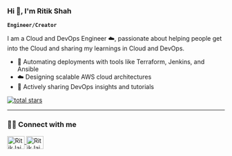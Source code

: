 ### Hi 👋, I'm Ritik Shah

**`Engineer/Creator`**

I am a Cloud and DevOps Engineer ☁️, passionate about helping people get into the Cloud and sharing my learnings in Cloud and DevOps.

- 🔧 Automating deployments with tools like Terraform, Jenkins, and Ansible
- ☁️ Designing scalable AWS cloud architectures
- 📢 Actively sharing DevOps insights and tutorials

<p align="left">
  <a href="https://github.com/ritikops?tab=repositories&sort=stargazers">
    <img alt="total stars" title="Total stars on GitHub" src="https://custom-icon-badges.demolab.com/github/stars/ritikops?color=55960c&style=for-the-badge&labelColor=488207&logo=star"/>
  </a>
</p>

---

### 🏄‍♂️ Connect with me
<p align="left">
  <a href="https://www.linkedin.com/in/ritik-jain-anilkumar" target="_blank" rel="noopener noreferrer">
    <img align="center" src="https://raw.githubusercontent.com/ritikjain/github-profile-readme-generator/main/src/images/icons/Social/linked-in-alt.svg" alt="RitikJain" height="30" width="40" />
  </a>
  <a href="https://www.instagram.com/as_ritiks" target="_blank" rel="noopener noreferrer">
    <img align="center" src="https://raw.githubusercontent.com/ritikjain/github-profile-readme-generator/main/src/images/icons/Social/instagram.svg" alt="RitikJain" height="30" width="40" />
  </a>
</p>
